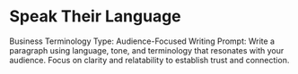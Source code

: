# Speak Their Language

Business Terminology Type: Audience-Focused Writing
Prompt: Write a paragraph using language, tone, and terminology that resonates with your audience. Focus on clarity and relatability to establish trust and connection.